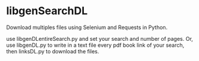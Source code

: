 # libgenSearchDL
Download multiples files using Selenium and Requests in Python.

use libgenDLentireSearch.py and set your search and number of pages.
Or,
use libgenDL.py to write in a text file every pdf book link of your search, then linksDL.py to download the files.
